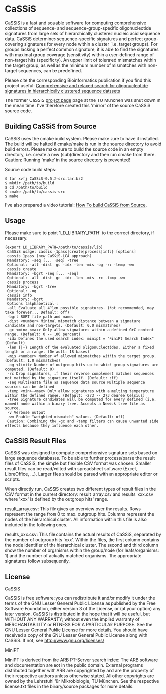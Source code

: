 CaSSiS
======

CaSSiS is a fast and scalable software for computing comprehensive collections of sequence- and sequence-group-specific oligonucleotide signatures from large sets of hierarchically clustered nucleic acid sequence data. CaSSiS determines sequence-specific signatures and perfect group-covering signatures for every node within a cluster (i.e. target groups). For groups lacking a perfect common signature, it is able to find the signatures with maximal group coverage (sensitivity) within a user-defined range of non-target hits (specificity). An upper limit of tolerated mismatches within the target group, as well as the minimum number of mismatches with non-target sequences, can be predefined.

Please cite the corresponding Bioinformatics publication if you find this project useful:
[Comprehensive and relaxed search for oligonucleotide signatures in hierarchically clustered sequence datasets](http://dx.doi.org/10.1093/bioinformatics/btr161)

The former CaSSiS [project page](http://cassis.in.tum.de/) page at the TU München was shut down in the mean time. I've therefore created this 'mirror' of the source CaSSiS source code.

Building CaSSiS from Source
---------------------------

CaSSiS uses the cmake build system. Please make sure to have it installed. The build will be halted if cmake/make is run in the source directory to avoid build errors. Please make sure to build the source code in an empty directory, i.e. create a new (sub)directory and then run cmake from there.
Caution: Running 'make' in the source directory is prevented!

Source code build steps:

```
$ tar xvfj CaSSiS-0.5.2-src.tar.bz2
$ mkdir /path/to/build
$ cd /path/to/build
$ cmake /path/to/cassis-src
$ make
```

I've also prepared a video tutorial: [How To build CaSSiS from Source](https://youtu.be/1oMj-dD6GHA).
 
Usage
-----

Please make sure to point 'LD_LIBRARY_PATH' to the correct directory, if necessary.

```
(export LD_LIBRARY_PATH=/path/to/cassis/lib)
 CaSSiS usage: cassis {1pass|create|process|info} [options]
 cassis 1pass (new CaSSiS-LCA approach)
 Mandatory: -seq [... -seq] -tree
 Optional: -all -dist -gc -idx -len -mis -og -rc -temp -wm
 cassis create
 Mandatory: -bgrt -seq [... -seq]
 Optional: -all -dist -gc -idx -len -mis -rc -temp -wm
 cassis process
 Mandatory: -bgrt -tree
 Optional: -og
 cassis info
 Mandatory: -bgrt
 Options (alphabetical):
 -all Evaluate all 4^len possible signatures. (Not recommended, may take forever... Default: off)
 -bgrt BGRT file path and name.
 -dist <number> Minimal mismatch distance between a signature candidate and non-targets. (Default: 0.0 mismatches)
 -gc <min>-<max> Only allow signatures within a defined G+C content range. (Default: 0 -- 100 percent)
 -idx Defines the used search index: minipt = "MiniPt Search Index" (Default)
 -len {|-} Length of the evaluated oligonucleotides. Either a fixed length or a range. (Default: 18 bases)
 -mis <number> Number of allowed mismatches within the target group. (Default: 1.0 mismatches)
 -og <limit> Number of outgroup hits up to which group signatures are computed. (Default: 0)
 -rc Drop signatures, if their reverse complement matches sequences not matched by the signature itself. (Default: off)
 -seq MultiFasta file as sequence data source Multiple sequence sources can be defined.
 -temp <min>-<max> Only allow signatures with a melting temperature within the defined range. (Default: -273 -- 273 degree Celsius)
 -tree Signature candidates will be computed for every defined (i.e. named) node within a binary tree. Accepts a Newick tree file as source.
 -v Verbose output
 -wm Enable "weighted mismatch" values. (Default: off)
 Caution: Combining the -gc and -temp filters can cause unwanted side effects because they influence each other.
```

CaSSiS Result Files
-------------------

CaSSiS was designed to compute comprehensive signature sets based on large sequence databases. To be able to further process/parse the result files of CaSSiS, the simple but flexible CSV format was chosen. Smaller result files can be read/edited with spreadsheet software (Excel, LibreOffice, ...). Larger files should be parsed with an appropriate editor or scripts.

When directly run, CaSSiS creates two different types of result files in the CSV format in the current directory: result_array.csv and results_xxx.csv where 'xxx' is defined by the outgroup hits' range.

result_array.csv:
This file gives an overview over the results. Rows represent the range from 0 to max. outgroup hits. Columns represent the nodes of the hierarchical cluster. All information within this file is also included in the following ones.

results_xxx.csv:
This file contains the actual results of CaSSiS, separated by the number of outgroup hits 'xxx'. Within the files, the first column contains the node identifier of the hierarchical cluster. The second and third column show the number of organisms within the group/node (for leafs/organisms: 1) and the number of
actually matched organisms. The appropriate signatures follow subsequently.

License
-------

CaSSiS

CaSSiS is free software: you can redistribute it and/or modify it under the terms of the GNU Lesser General Public License as published by the Free Software Foundation, either version 3 of the License, or (at your option) any later version. CaSSiS is distributed in the hope that it will be useful, but WITHOUT ANY WARRANTY; without even the implied warranty of MERCHANTABILITY or FITNESS FOR A PARTICULAR PURPOSE. See the GNU Lesser General Public License for more details. You should have received a copy of the GNU Lesser General Public License along with CaSSiS. If not, see http://www.gnu.org/licenses/

MiniPT

MiniPT is derived from the ARB PT-Server search index: The ARB software and documentation are not in the public domain. External programs distributed together with ARB are copyrighted by and are the property of their respective authors unless otherwise stated. All other copyrights are owned by the Lehrstuhl für Mikrobiologie, TU München. See the respective license.txt files in the binary/source packages for more details.
